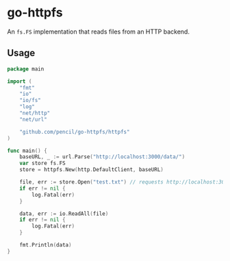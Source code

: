 # go-httpfs
An `fs.FS` implementation that reads files from an HTTP backend.

## Usage

```go
package main

import (
	"fmt"
	"io"
	"io/fs"
	"log"
	"net/http"
	"net/url"

	"github.com/pencil/go-httpfs/httpfs"
)

func main() {
	baseURL, _ := url.Parse("http://localhost:3000/data/")
	var store fs.FS
	store = httpfs.New(http.DefaultClient, baseURL)

	file, err := store.Open("test.txt") // requests http://localhost:3000/data/test.txt
	if err != nil {
		log.Fatal(err)
	}

	data, err := io.ReadAll(file)
	if err != nil {
		log.Fatal(err)
	}

	fmt.Println(data)
}
```
